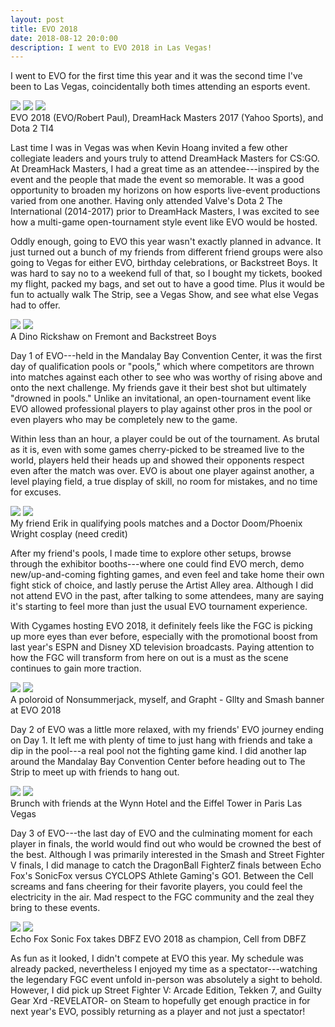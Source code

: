 ```yaml
---
layout: post
title: EVO 2018
date: 2018-08-12 20:0:00
description: I went to EVO 2018 in Las Vegas!
---
```

I went to EVO for the first time this year and it was the second time I've been to Las Vegas, coincidentally both times attending an esports event.

<div class="img_row">
	<img class="col one" src="{{ site.baseurl }}/img/evo-promo.jpg">
	<img class="col one" src="{{ site.baseurl }}/img/dreamhack-masters.jpg">
	<img class="col one" src="{{ site.baseurl }}/img/dota-ti4.jpg">
</div>
<div class="col three caption">
	EVO 2018 (EVO/Robert Paul), DreamHack Masters 2017 (Yahoo Sports), and Dota 2 TI4
</div>

Last time I was in Vegas was when Kevin Hoang invited a few other collegiate leaders and yours truly to attend DreamHack Masters for CS:GO. At DreamHack Masters, I had a great time as an attendee---inspired by the event and the people that made the event so memorable. It was a good opportunity to broaden my horizons on how esports live-event productions varied from one another. Having only attended Valve's Dota 2 The International (2014-2017) prior to DreamHack Masters, I was excited to see how a multi-game open-tournament style event like EVO would be hosted.

Oddly enough, going to EVO this year wasn't exactly planned in advance. It just turned out a bunch of my friends from different friend groups were also going to Vegas for either EVO, birthday celebrations, or Backstreet Boys. It was hard to say no to a weekend full of that, so I bought my tickets, booked my flight, packed my bags, and set out to have a good time. Plus it would be fun to actually walk The Strip, see a Vegas Show, and see what else Vegas had to offer.

<div class="img_row">
	<img class="col one" src="{{ site.baseurl }}/img/vegas-dino.jpg">
	<img class="col two" src="{{ site.baseurl }}/img/backstreet.jpg">
</div>
<div class="col three caption">
	A Dino Rickshaw on Fremont and Backstreet Boys
</div>

Day 1 of EVO---held in the Mandalay Bay Convention Center, it was the first day of qualification pools or "pools," which where competitors are thrown into matches against each other to see who was worthy of rising above and onto the next challenge. My friends gave it their best shot but ultimately "drowned in pools." Unlike an invitational, an open-tournament event like EVO allowed professional players to play against other pros in the pool or even players who may be completely new to the game.

Within less than an hour, a player could be out of the tournament. As brutal as it is, even with some games cherry-picked to be streamed live to the world, players held their heads up and showed their opponents respect even after the match was over. EVO is about one player against another, a level playing field, a true display of skill, no room for mistakes, and no time for excuses.

<div class="img_row">
	<img class="col two" src="{{ site.baseurl }}/img/erik-evo.jpg">
	<img class="col one" src="{{ site.baseurl }}/img/doom-phoenix.jpg">
</div>
<div class="col three caption">
	My friend Erik in qualifying pools matches and a Doctor Doom/Phoenix Wright cosplay (need credit)
</div>

After my friend's pools, I made time to explore other setups, browse through the exhibitor booths---where one could find EVO merch, demo new/up-and-coming fighting games, and even feel and take home their own fight stick of choice, and lastly peruse the Artist Alley area. Although I did not attend EVO in the past, after talking to some attendees, many are saying it's starting to feel more than just the usual EVO tournament experience.

With Cygames hosting EVO 2018, it definitely feels like the FGC is picking up more eyes than ever before, especially with the promotional boost from last year's ESPN and Disney XD television broadcasts. Paying attention to how the FGC will transform from here on out is a must as the scene continues to gain more traction.

<div class="img_row">
	<img class="col one" src="{{ site.baseurl }}/img/gllty-non2.jpg">
	<img class="col two" src="{{ site.baseurl }}/img/smash-evo.jpg">
</div>
<div class="col three caption">
	 A poloroid of Nonsummerjack, myself, and Grapht - Gllty and Smash banner at EVO 2018
</div>

Day 2 of EVO was a little more relaxed, with my friends' EVO journey ending on Day 1. It left me with plenty of time to just hang with friends and take a dip in the pool---a real pool not the fighting game kind. I did another lap around the Mandalay Bay Convention Center before heading out to The Strip to meet up with friends to hang out.

<div class="img_row">
	<img class="col two" src="{{ site.baseurl }}/img/evo-brunch.jpg">
	<img class="col one" src="{{ site.baseurl }}/img/paris-vegas.jpg">
</div>
<div class="col three caption">
	Brunch with friends at the Wynn Hotel and the Eiffel Tower in Paris Las Vegas
</div>

Day 3 of EVO---the last day of EVO and the culminating moment for each player in finals, the world would find out who would be crowned the best of the best. Although I was primarily interested in the Smash and Street Fighter V finals, I did manage to catch the DragonBall FighterZ finals between Echo Fox's SonicFox versus CYCLOPS Athlete Gaming's GO1. Between the Cell screams and fans cheering for their favorite players, you could feel the electricity in the air. Mad respect to the FGC community and the zeal they bring to these events.

<div class="img_row">
	<img class="col one" src="{{ site.baseurl }}/img/sonicfox-evo.jpg">
	<img class="col two" src="{{ site.baseurl }}/img/evo-cell.jpg">
</div>
<div class="col three caption">
	Echo Fox Sonic Fox takes DBFZ EVO 2018 as champion, Cell from DBFZ
</div>

As fun as it looked, I didn't compete at EVO this year. My schedule was already packed, nevertheless I enjoyed my time as a spectator---watching the legendary FGC event unfold in-person was absolutely a sight to behold. However, I did pick up Street Fighter V: Arcade Edition, Tekken 7, and Guilty Gear Xrd -REVELATOR- on Steam to hopefully get enough practice in for next year's EVO, possibly returning as a player and not just a spectator!
